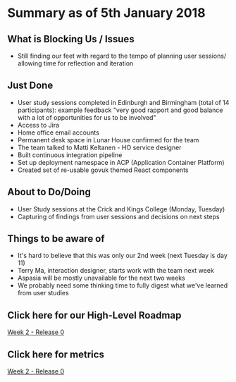 # Summary as of 5th January 2018

## What is Blocking Us / Issues
* Still finding our feet with regard to the tempo of planning user sessions/ allowing time for reflection and iteration

## Just Done
* User study sessions completed in Edinburgh and Birmingham (total of 14 participants): example feedback "very good rapport and good balance with a lot of opportunities for us to be involved"
* Access to Jira
* Home office email accounts
* Permanent desk space in Lunar House confirmed for the team
* The team talked to Matti Keltanen - HO service designer
* Built continuous integration pipeline
* Set up deployment namespace in ACP (Application Container Platform)
* Created set of re-usable govuk themed React components

## About to Do/Doing
* User Study sessions at the Crick and Kings College (Monday, Tuesday)
* Capturing of findings from user sessions and decisions on next steps

## Things to be aware of
* It's hard to believe that this was only our 2nd week (next Tuesday is day 11)
* Terry Ma, interaction designer, starts work with the team next week
* Aspasia will be mostly unavailable for the next two weeks
* We probably need some thinking time to fully digest what we've learned from user studies 

## Click here for our High-Level Roadmap
[Week 2 - Release 0](graphs/ASLRoadMap12012018.png)

## Click here for metrics
[Week 2 - Release 0](graphs/progress12012018.png)
